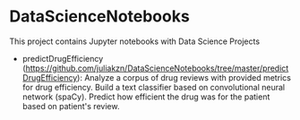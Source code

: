 # DataScienceNotebooks
This project contains Jupyter notebooks with Data Science Projects

* predictDrugEfficiency (https://github.com/juliakzn/DataScienceNotebooks/tree/master/predictDrugEfficiency): Analyze a corpus of drug reviews with provided metrics for drug efficiency. Build a text classifier based on convolutional neural network (spaCy). Predict how efficient the drug was for the patient based on patient's review.  
